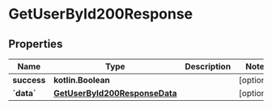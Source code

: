 
# GetUserById200Response

## Properties
| Name | Type | Description | Notes |
| ------------ | ------------- | ------------- | ------------- |
| **success** | **kotlin.Boolean** |  |  [optional] |
| **&#x60;data&#x60;** | [**GetUserById200ResponseData**](GetUserById200ResponseData.md) |  |  [optional] |



